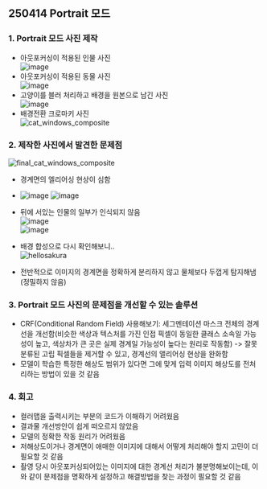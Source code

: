 ## 250414 Portrait 모드


### 1. Portrait 모드 사진 제작

- 아웃포커싱이 적용된 인물 사진  
  ![image](https://github.com/user-attachments/assets/79fd1a5f-0968-4371-88e0-1a97bf0ed8f2)
- 아웃포커싱이 적용된 동물 사진  
  ![image](https://github.com/user-attachments/assets/4525e731-58f1-4951-963b-537544836846)
- 고양이를 블러 처리하고 배경을 원본으로 남긴 사진  
  ![image](https://github.com/user-attachments/assets/047a4b88-e43d-4137-aa85-caf1e61eb6d6)
- 배경전환 크로마키 사진  
  ![cat_windows_composite](https://github.com/user-attachments/assets/55b9e3d7-f596-47bb-bb20-519548d1cd66)

### 2. 제작한 사진에서 발견한 문제점

![final_cat_windows_composite](https://github.com/user-attachments/assets/c2159285-c343-4f4e-9d60-afd77eef79e2)
- 경계면의 엘리어싱 현상이 심함
- ![image](https://github.com/user-attachments/assets/0b2df480-3b6b-4e6a-8cca-e6ca1f450bcb) ![image](https://github.com/user-attachments/assets/1d891090-5d60-4a8a-931f-829cf15884f2)
  
- 뒤에 서있는 인물의 일부가 인식되지 않음   
  ![image](https://github.com/user-attachments/assets/672f2a63-0dbd-4e40-9da6-1f7e891947a1)   
  ![image](https://github.com/user-attachments/assets/d8ea9602-20d4-4ceb-8527-680ef682352d)   
- 배경 합성으로 다시 확인해보니..   
  ![hellosakura](https://github.com/user-attachments/assets/9140cbd8-2470-4717-b600-10bcb2452864)   

- 전반적으로 이미지의 경계면을 정확하게 분리하지 않고 물체보다 두껍게 탐지해냄(정밀하지 않음)


### 3. Portrait 모드 사진의 문제점을 개선할 수 있는 솔루션
- CRF(Conditional Random Field) 사용해보기: 세그멘테이션 마스크 전체의 경계선을 개선함(비슷한 색상과 텍스처를 가진 인접 픽셀이 동일한 클래스 소속일 가능성이 높고, 색상차가 큰 곳은 실제 경계일 가능성이 높다는 원리로 작동함) -> 잘못 분류된 고립 픽셀들을 제거할 수 있고, 경계선의 앨리어싱 현상을 완화함
- 모델이 학습한 특정한 해상도 범위가 있다면 그에 맞게 입력 이미지 해상도를 전처리하는 방법이 있을 것 같음

  
### 4. 회고
- 컬러맵을 출력시키는 부분의 코드가 이해하기 어려웠음
- 결과물 개선방안이 쉽게 떠오르지 않았음
- 모델의 정확한 작동 원리가 어려웠음
- 저해상도이거나 경계면이 애매한 이미지에 대해서 어떻게 처리해야 할지 고민이 더 필요할 것 같음
- 촬영 당시 아웃포커싱되어있는 이미지에 대한 경계선 처리가 불분명해보이는데, 이와 같이 문제점을 명확하게 설정하고 해결방법을 찾는 과정이 필요할 것 같음
